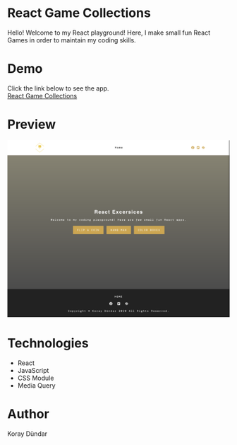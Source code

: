 # React Game Collections

Hello! Welcome to my React playground! Here, I make small fun React Games in order to maintain my coding skills.

# Demo
Click the link below to see the app. <br/>
[React Game Collections](https://fun-react-games.netlify.app/)

# Preview
![React Game Collections - Preview](./src/images/preview.png)

# Technologies
  * React
  * JavaScript
  * CSS Module
  * Media Query

# Author

Koray Dündar